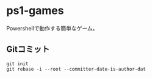 # ps1-games

Powershellで動作する簡単なゲーム。  

## Gitコミット

```shell
git init
git rebase -i --root --committer-date-is-author-dat
```
